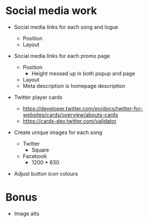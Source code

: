 # Social media work

* Social media links for each song and logue
    * Position
    * Layout
* Social media links for each promo page
    * Position
        * Height messed up in both popup and page
    * Layout
    * Meta description is homepage description

* Twitter player cards
    * https://developer.twitter.com/en/docs/twitter-for-websites/cards/overview/abouts-cards
    * https://cards-dev.twitter.com/validator
* Create unique images for each song
    * Twitter
        * Square
    * Facebook
        * 1200 * 630

* Adjust button icon colours

# Bonus
* Image alts